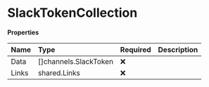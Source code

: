 # SlackTokenCollection

**Properties**

| Name  | Type                  | Required | Description |
| :---- | :-------------------- | :------- | :---------- |
| Data  | []channels.SlackToken | ❌       |             |
| Links | shared.Links          | ❌       |             |
